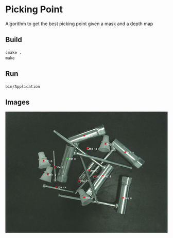 # Picking Point
Algorithm to get the best picking point given a mask and a depth map 

## Build
`cmake .`  
`make`  

## Run
`bin/Application`  
  
## Images
![Image](imgs/black_0.png)
